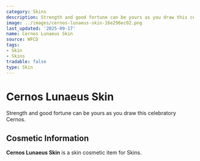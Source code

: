 ```yaml
---
category: Skins
description: Strength and good fortune can be yours as you draw this celebratory Cernos.
image: ../images/cernos-lunaeus-skin-16e296ec02.png
last_updated: '2025-09-17'
name: Cernos Lunaeus Skin
source: WFCD
tags:
- Skin
- Skins
tradable: false
type: Skin
---
```


# Cernos Lunaeus Skin

Strength and good fortune can be yours as you draw this celebratory Cernos.

## Cosmetic Information

**Cernos Lunaeus Skin** is a skin cosmetic item for Skins.

